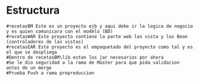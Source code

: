 # Estructura
	#recetasBM Este es un proyecto ejb y aqui debe ir la logica de negocio y es quien comunicara con el modelo (BD)
	#recetasWAR Este proyecto contiene la parte web las vista y los Bean (controladores de las vistas)
	#recetasEAR Este proyecto es el empaquetado del proyecto como tal y es el que se despliega
	#Dentro de recetasBM\lib estan los jar necesarios por ahora
	#Se le dio seguridad a la rama de Master para que pida validacion antes de un merge
	#Prueba Push a rama preproduccion
	